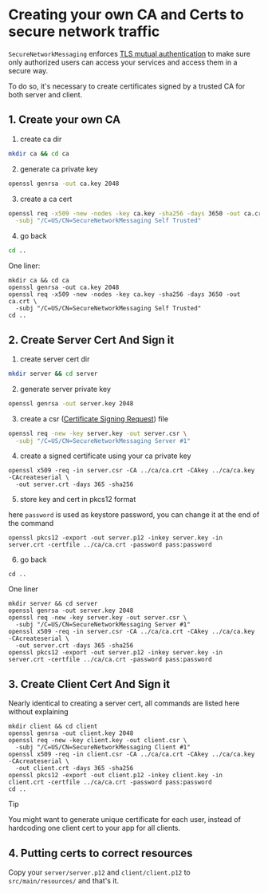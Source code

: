 # Creating your own CA and Certs to secure network traffic

`SecureNetworkMessaging` enforces [TLS mutual authentication](https://en.wikipedia.org/wiki/Mutual_authentication) to make sure only authorized users can access your services and access them in a secure way.

To do so, it's necessary to create certificates signed by a trusted CA for both server and client.

## 1. Create your own CA

1. create ca dir

```bash
mkdir ca && cd ca
```

2. generate ca private key

```bash
openssl genrsa -out ca.key 2048 
```

3. create a ca cert

```bash
openssl req -x509 -new -nodes -key ca.key -sha256 -days 3650 -out ca.crt \
  -subj "/C=US/CN=SecureNetworkMessaging Self Trusted"
```

4. go back

```bash
cd ..
```

One liner:

```
mkdir ca && cd ca
openssl genrsa -out ca.key 2048 
openssl req -x509 -new -nodes -key ca.key -sha256 -days 3650 -out ca.crt \
  -subj "/C=US/CN=SecureNetworkMessaging Self Trusted"
cd ..
```



## 2. Create Server Cert And Sign it

1. create server cert dir

```bash
mkdir server && cd server
```

2. generate server private key

```bash
openssl genrsa -out server.key 2048
```

3. create a csr ([Certificate Signing Request](https://en.wikipedia.org/wiki/Certificate_signing_request)) file

```bash
openssl req -new -key server.key -out server.csr \
  -subj "/C=US/CN=SecureNetworkMessaging Server #1"
```

4. create a signed certificate using your ca private key

```
openssl x509 -req -in server.csr -CA ../ca/ca.crt -CAkey ../ca/ca.key -CAcreateserial \
  -out server.crt -days 365 -sha256
```

5. store key and cert in pkcs12 format

here `password` is used as keystore password, you can change it at the end of the command

```
openssl pkcs12 -export -out server.p12 -inkey server.key -in server.crt -certfile ../ca/ca.crt -password pass:password
```

6. go back

```
cd ..
```

One liner

```
mkdir server && cd server
openssl genrsa -out server.key 2048
openssl req -new -key server.key -out server.csr \
  -subj "/C=US/CN=SecureNetworkMessaging Server #1"
openssl x509 -req -in server.csr -CA ../ca/ca.crt -CAkey ../ca/ca.key -CAcreateserial \
  -out server.crt -days 365 -sha256
openssl pkcs12 -export -out server.p12 -inkey server.key -in server.crt -certfile ../ca/ca.crt -password pass:password

```



## 3. Create Client Cert And Sign it

Nearly identical to creating a server cert, all commands are listed here without explaining

```
mkdir client && cd client
openssl genrsa -out client.key 2048
openssl req -new -key client.key -out client.csr \
  -subj "/C=US/CN=SecureNetworkMessaging Client #1"
openssl x509 -req -in client.csr -CA ../ca/ca.crt -CAkey ../ca/ca.key -CAcreateserial \
  -out client.crt -days 365 -sha256
openssl pkcs12 -export -out client.p12 -inkey client.key -in client.crt -certfile ../ca/ca.crt -password pass:password
cd ..
```

> [!TIP]
> You might want to generate unique certificate for each user, instead of hardcoding one client cert to your app for all clients.

## 4. Putting certs to correct resources

Copy your `server/server.p12`  and `client/client.p12` to `src/main/resources/` and that's it.
